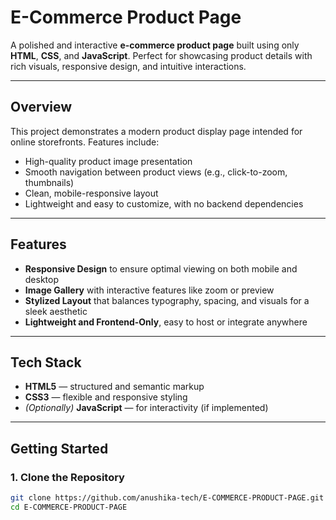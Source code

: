 # E-Commerce Product Page

A polished and interactive **e-commerce product page** built using only **HTML**, **CSS**, and **JavaScript**. Perfect for showcasing product details with rich visuals, responsive design, and intuitive interactions.

---

##  Overview

This project demonstrates a modern product display page intended for online storefronts. Features include:

-  High-quality product image presentation
-  Smooth navigation between product views (e.g., click-to-zoom, thumbnails)
-  Clean, mobile-responsive layout
-  Lightweight and easy to customize, with no backend dependencies

---

##  Features

- **Responsive Design** to ensure optimal viewing on both mobile and desktop
- **Image Gallery** with interactive features like zoom or preview
- **Stylized Layout** that balances typography, spacing, and visuals for a sleek aesthetic
- **Lightweight and Frontend-Only**, easy to host or integrate anywhere

---

##  Tech Stack

- **HTML5** — structured and semantic markup
- **CSS3** — flexible and responsive styling
- *(Optionally)* **JavaScript** — for interactivity (if implemented)

---

##  Getting Started

### 1. Clone the Repository

```bash
git clone https://github.com/anushika-tech/E-COMMERCE-PRODUCT-PAGE.git
cd E-COMMERCE-PRODUCT-PAGE
